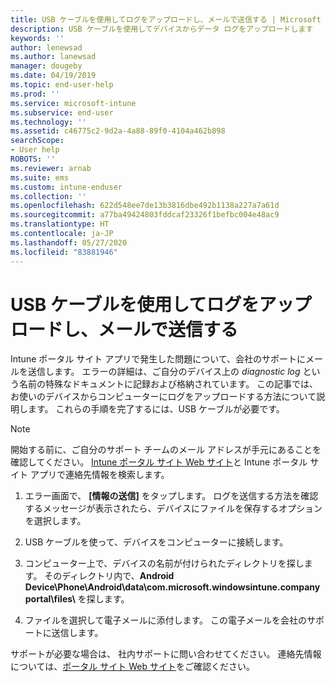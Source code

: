 ```yaml
---
title: USB ケーブルを使用してログをアップロードし、メールで送信する | Microsoft Docs
description: USB ケーブルを使用してデバイスからデータ ログをアップロードします
keywords: ''
author: lenewsad
ms.author: lanewsad
manager: dougeby
ms.date: 04/19/2019
ms.topic: end-user-help
ms.prod: ''
ms.service: microsoft-intune
ms.subservice: end-user
ms.technology: ''
ms.assetid: c46775c2-9d2a-4a88-89f0-4104a462b898
searchScope:
- User help
ROBOTS: ''
ms.reviewer: arnab
ms.suite: ems
ms.custom: intune-enduser
ms.collection: ''
ms.openlocfilehash: 622d548ee7de13b3816dbe492b1138a227a7a61d
ms.sourcegitcommit: a77ba49424803fddcaf23326f1befbc004e48ac9
ms.translationtype: HT
ms.contentlocale: ja-JP
ms.lasthandoff: 05/27/2020
ms.locfileid: "83881946"
---
```

# <a name="upload-and-email-logs-using-a-usb-cable"></a>USB ケーブルを使用してログをアップロードし、メールで送信する

Intune ポータル サイト アプリで発生した問題について、会社のサポートにメールを送信します。 エラーの詳細は、ご自分のデバイス上の _diagnostic log_ という名前の特殊なドキュメントに記録および格納されています。 この記事では、お使いのデバイスからコンピューターにログをアップロードする方法について説明します。 これらの手順を完了するには、USB ケーブルが必要です。   

> [!Note]
> 開始する前に、ご自分のサポート チームのメール アドレスが手元にあることを確認してください。 [Intune ポータル サイト Web サイト](https://go.microsoft.com/fwlink/?linkid=2010980)と Intune ポータル サイト アプリで連絡先情報を検索します。 

1. エラー画面で、 **[情報の送信]** をタップします。 ログを送信する方法を確認するメッセージが表示されたら、デバイスにファイルを保存するオプションを選択します。  

2. USB ケーブルを使って、デバイスをコンピューターに接続します。 

3. コンピューター上で、デバイスの名前が付けられたディレクトリを探します。 そのディレクトリ内で、<strong>Android Device\Phone\Android\data\com.microsoft.windowsintune.companyportal\files\\</strong> を探します。

4. ファイルを選択して電子メールに添付します。 この電子メールを会社のサポートに送信します。

サポートが必要な場合は、 社内サポートに問い合わせてください。 連絡先情報については、[ポータル サイト Web サイト](https://go.microsoft.com/fwlink/?linkid=2010980)をご確認ください。
